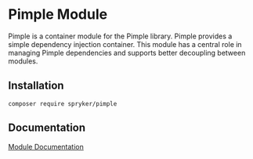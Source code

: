 # Pimple Module

Pimple is a container module for the Pimple library. Pimple provides a simple dependency injection container. This module has a central role in managing Pimple dependencies and supports better decoupling between modules.

## Installation

```
composer require spryker/pimple
```

## Documentation

[Module Documentation](https://academy.spryker.com/developing_with_spryker/module_guide/modules.html)
